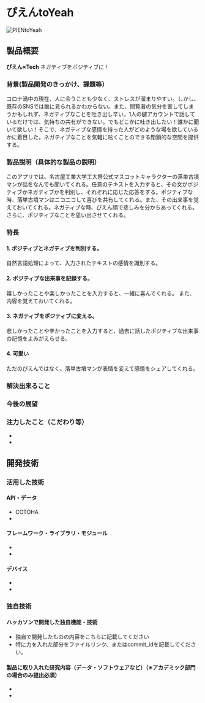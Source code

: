 # ぴえんtoYeah

![PIENtoYeah](https://user-images.githubusercontent.com/62426591/98427917-8621ec80-20e2-11eb-9854-e40d6a39ef93.png)


## 製品概要
**ぴえん×Tech**
ネガティブをポジティブに！

### 背景(製品開発のきっかけ、課題等）
コロナ渦中の現在、人に会うことも少なく、ストレスが溜まりやすい。しかし、既存のSNSでは誰に見られるかわからない。また、閲覧者の気分を害してしまうかもしれず、ネガティブなことを吐き出し辛い。1人の鍵アカウントで話しているだけでは、気持ちの共有ができない。でもどこかに吐き出したい！誰かに聞いて欲しい！そこで、ネガティブな感情を持った人がどのような場を欲しているかに着目した。ネガティブなことを気軽に呟くことのできる閉鎖的な空間を提供する。

### 製品説明（具体的な製品の説明）
このアプリでは、名古屋工業大学工大祭公式マスコットキャラクターの落単古墳マンが話をなんでも聞いてくれる。任意のテキストを入力すると、その文がポジティブかネガティブかを判別し、それぞれに応じた応答をする。ポジティブな時、落単古墳マンはニコニコして喜びを共有してくれる。また、その出来事を覚えておいてくれる。ネガティブな時、ぴえん顔で悲しみを分かちあってくれる。さらに、ポジティブなことを思い出させてくれる。

### 特長
#### 1. ポジティブとネガティブを判別する。
自然言語処理によって、入力されたテキストの感情を識別する。
#### 2. ポジティブな出来事を記録する。
嬉しかったことや楽しかったことを入力すると、一緒に喜んでくれる。
また、内容を覚えておいてくれる。
#### 3. ネガティブをポジティブに変える。
悲しかったことや辛かったことを入力すると、過去に話したポジティブな出来事の記憶をよみがえらせる。
#### 4. 可愛い
ただのぴえんではなく、落単古墳マンが表情を変えて感情をシェアしてくれる。

### 解決出来ること

### 今後の展望
### 注力したこと（こだわり等）
* 
* 

## 開発技術
### 活用した技術
#### API・データ
* COTOHA
* 

#### フレームワーク・ライブラリ・モジュール
* 
* 

#### デバイス
* 
* 

### 独自技術
#### ハッカソンで開発した独自機能・技術
* 独自で開発したものの内容をこちらに記載してください
* 特に力を入れた部分をファイルリンク、またはcommit_idを記載してください。

#### 製品に取り入れた研究内容（データ・ソフトウェアなど）（※アカデミック部門の場合のみ提出必須）
* 
* 
